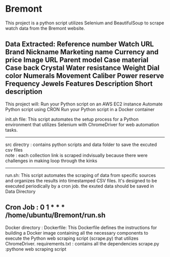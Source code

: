 # Bremont


This project is a python script utilizes Selenium and BeautifulSoup to scrape watch data from the Bremont website. 

Data Extracted:
Reference number
Watch URL
Brand
Nickname
Marketing name
Currency and price
Image URL
Parent model
Case material
Case back
Crystal
Water resistance
Weight
Dial color
Numerals
Movement
Caliber
Power reserve
Frequency
Jewels
Features
Description
Short description
-----------------------
This project will:
﻿﻿Run your Python script on an AWS EC2 instance
﻿﻿Automate Python script using CRON
﻿﻿Run your Python script in a Docker container

init.sh file:
This script automates the setup process for a Python environment that utilizes Selenium with ChromeDriver for web automation tasks.

------------------------
src directry :
   contains python scripts and data folder to save the excuted csv files  
   note : each collection link is scraped indvisually because there were challenges in making loop through the kinks 


----------------
run.sh:
This script automates the scraping of data from specific sources and organizes the results into timestamped CSV files. It's designed to be executed periodically by a cron job.
the exuted data should be saved in Data Directory 

Cron Job :
0 1 * * * /home/ubuntu/Bremont/run.sh 
------------------
Docker directory :
   Dockerfile: This Dockerfile defines the instructions for building a Docker image containing all the 
   necessary components to execute the Python web scraping script (scrape.py) that utilizes ChromeDriver.
   requirements.txt : contains all the dependencies 
   scrape.py :pythone web scraping script 
